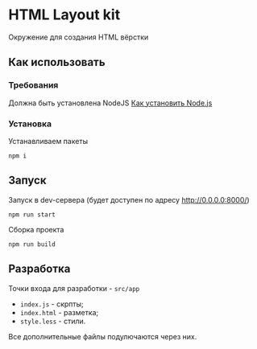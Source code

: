 # HTML Layout kit

Окружение для создания HTML вёрстки

## Как использовать

### Требования

Должна быть установлена NodeJS
[Как установить Node.js](https://www.digitalocean.com/community/tutorials/node-js-ubuntu-14-04-ru#Установка-при-помощи-nvm)

### Установка

Устанавливаем пакеты

```
npm i
```

## Запуск

Запуск в dev-сервера (будет доступен по адресу http://0.0.0.0:8000/)

```
npm run start
```

Сборка проекта

```
npm run build
```

## Разработка

Точки входа для разработки - `src/app`

* `index.js` - скрпты;
* `index.html` - разметка;
* `style.less` - стили.

Все дополнительные файлы подулючаются через них.
